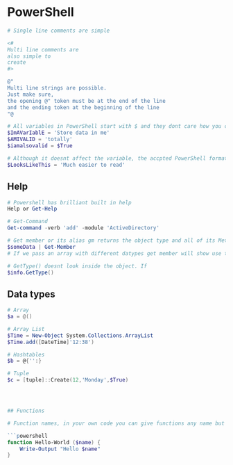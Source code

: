 # PowerShell

```powershell
# Single line comments are simple
```

```powershell
<#
Multi line comments are
also simple to
create
#>
```

```powershell
@"
Multi line strings are possible.
Just make sure,
the opening @" token must be at the end of the line
and the ending token at the beginning of the line
"@
```

```powershell
# All variables in PowerShell start with $ and they dont care how you capitalise them
$ImAVarIablE = 'Store data in me'
$AMIVALID = 'totally'
$iamalsovalid = $True

# Although it doesnt affect the variable, the accpted PowerShell formatting is to use PascalCase
$LooksLikeThis = 'Much easier to read'
```

## Help

```powershell
# Powershell has brilliant built in help
Help or Get-Help
```

```powershell
# Get-Command 
Get-command -verb 'add' -module 'ActiveDirectory'
```

```powershell
# Get member or its alias gm returns the object type and all of its Methods and properties.
$someData | Get-Member
# If we pass an array with different datypes get member will show use the details of the objects inside the array.

```

```powershell
# GetType() doesnt look inside the object. If 
$info.GetType()
```

## Data types

```powershell
# Array
$a = @()
```

```powershell
# Array List
$Time = New-Object System.Collections.ArrayList
$Time.add([DateTime]'12:38')
```

```powershell
# Hashtables
$b = @{'':}
```

```powershell
# Tuple
$c = [tuple]::Create(12,'Monday',$True)
```

```powershell



## Functions

# Function names, in your own code you can give functions any name but if you're making them publically available they should use the verb-noun format.

```powershell
function Hello-World ($name) {
    Write-Output "Hello $name"
}
```

